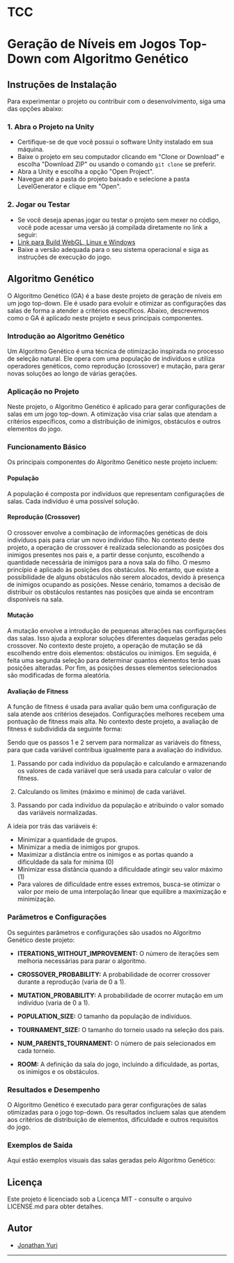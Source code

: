 # TCC

# Geração de Níveis em Jogos Top-Down com Algoritmo Genético

## Instruções de Instalação

Para experimentar o projeto ou contribuir com o desenvolvimento, siga uma das opções abaixo:

### 1. Abra o Projeto na Unity

- Certifique-se de que você possui o software Unity instalado em sua máquina.
- Baixe o projeto em seu computador clicando em "Clone or Download" e escolha "Download ZIP" ou usando o comando `git clone` se preferir.
- Abra a Unity e escolha a opção "Open Project".
- Navegue até a pasta do projeto baixado e selecione a pasta LevelGenerator e clique em "Open".

### 2. Jogar ou Testar

- Se você deseja apenas jogar ou testar o projeto sem mexer no código, você pode acessar uma versão já compilada diretamente no link a seguir:
- [Link para Build WebGL, Linux e Windows](https://github.com/JonathanYuri/level-generator)
- Baixe a versão adequada para o seu sistema operacional e siga as instruções de execução do jogo.

## Algoritmo Genético

O Algoritmo Genético (GA) é a base deste projeto de geração de níveis em um jogo top-down. Ele é usado para evoluir e otimizar as configurações das salas de forma a atender a critérios específicos. Abaixo, descrevemos como o GA é aplicado neste projeto e seus principais componentes.

### Introdução ao Algoritmo Genético

Um Algoritmo Genético é uma técnica de otimização inspirada no processo de seleção natural. Ele opera com uma população de indivíduos e utiliza operadores genéticos, como reprodução (crossover) e mutação, para gerar novas soluções ao longo de várias gerações.

### Aplicação no Projeto

Neste projeto, o Algoritmo Genético é aplicado para gerar configurações de salas em um jogo top-down. A otimização visa criar salas que atendam a critérios específicos, como a distribuição de inimigos, obstáculos e outros elementos do jogo.

### Funcionamento Básico

Os principais componentes do Algoritmo Genético neste projeto incluem:

#### População

A população é composta por indivíduos que representam configurações de salas. Cada indivíduo é uma possível solução.

#### Reprodução (Crossover)

O crossover envolve a combinação de informações genéticas de dois indivíduos pais para criar um novo indivíduo filho. No contexto deste projeto, a operação de crossover é realizada selecionando as posições dos inimigos presentes nos pais e, a partir desse conjunto, escolhendo a quantidade necessária de inimigos para a nova sala do filho. O mesmo princípio é aplicado às posições dos obstáculos. No entanto, que existe a possibilidade de alguns obstáculos não serem alocados, devido à presença de inimigos ocupando as posições. Nesse cenário, tomamos a decisão de distribuir os obstáculos restantes nas posições que ainda se encontram disponíveis na sala.

#### Mutação

A mutação envolve a introdução de pequenas alterações nas configurações das salas. Isso ajuda a explorar soluções diferentes daquelas geradas pelo crossover. No contexto deste projeto, a operação de mutação se dá escolhendo entre dois elementos: obstáculos ou inimigos. Em seguida, é feita uma segunda seleção para determinar quantos elementos terão suas posições alteradas. Por fim, as posições desses elementos selecionados são modificadas de forma aleatória.

#### Avaliação de Fitness

A função de fitness é usada para avaliar quão bem uma configuração de sala atende aos critérios desejados. Configurações melhores recebem uma pontuação de fitness mais alta. No contexto deste projeto, a avaliação de fitness é subdividida da seguinte forma:

Sendo que os passos 1 e 2 servem para normalizar as variáveis do fitness, para que cada variável contribua igualmente para a avaliação do indivíduo.

1. Passando por cada indivíduo da população e calculando e armazenando os valores de cada variável que será usada para calcular o valor de fitness.

2. Calculando os limites (máximo e mínimo) de cada variável.

3. Passando por cada indivíduo da população e atribuindo o valor somado das variáveis normalizadas.

A ideia por trás das variáveis é:

- Minimizar a quantidade de grupos.
- Minimizar a media de inimigos por grupos.
- Maximizar a distância entre os inimigos e as portas quando a dificuldade da sala for mínima (0)
- Minimizar essa distância quando a dificuldade atingir seu valor máximo (1)
- Para valores de dificuldade entre esses extremos, busca-se otimizar o valor por meio de uma interpolação linear que equilibre a maximização e minimização.

### Parâmetros e Configurações

Os seguintes parâmetros e configurações são usados no Algoritmo Genético deste projeto:

- **ITERATIONS_WITHOUT_IMPROVEMENT:** O número de iterações sem melhoria necessárias para parar o algoritmo.

- **CROSSOVER_PROBABILITY:** A probabilidade de ocorrer crossover durante a reprodução (varia de 0 a 1).

- **MUTATION_PROBABILITY:** A probabilidade de ocorrer mutação em um indivíduo (varia de 0 a 1).

- **POPULATION_SIZE:** O tamanho da população de indivíduos.

- **TOURNAMENT_SIZE:** O tamanho do torneio usado na seleção dos pais.

- **NUM_PARENTS_TOURNAMENT:** O número de pais selecionados em cada torneio.

- **ROOM:** A definição da sala do jogo, incluindo a dificuldade, as portas, os inimigos e os obstáculos.

### Resultados e Desempenho

O Algoritmo Genético é executado para gerar configurações de salas otimizadas para o jogo top-down. Os resultados incluem salas que atendem aos critérios de distribuição de elementos, dificuldade e outros requisitos do jogo.

### Exemplos de Saída

Aqui estão exemplos visuais das salas geradas pelo Algoritmo Genético:

## Licença

Este projeto é licenciado sob a Licença MIT - consulte o arquivo LICENSE.md para obter detalhes.

## Autor

- [Jonathan Yuri](https://github.com/JonathanYuri)

---
